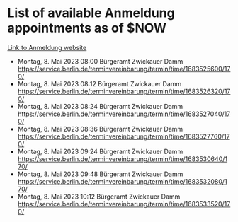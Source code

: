 # List of available Anmeldung appointments as of $NOW
[Link to Anmeldung website](https://service.berlin.de/terminvereinbarung/termin/tag.php?termin=1&anliegen[]=120686&dienstleisterlist=122210,122217,327316,122219,327312,122227,327314,122231,327346,122243,327348,122254,122252,329742,122260,329745,122262,329748,122271,327278,122273,327274,122277,327276,330436,122280,327294,122282,327290,122284,327292,122291,327270,122285,327266,122286,327264,122296,327268,150230,329760,122297,327286,122294,327284,122312,329763,122314,329775,122304,327330,122311,327334,122309,327332,317869,122281,327352,122279,329772,122283,122276,327324,122274,327326,122267,329766,122246,327318,122251,327320,122257,327322,122208,327298,122226,327300&herkunft=http%3A%2F%2Fservice.berlin.de%2Fdienstleistung%2F120686%2F)
- Montag, 8. Mai 2023 08:00 Bürgeramt Zwickauer Damm https://service.berlin.de/terminvereinbarung/termin/time/1683525600/170/
- Montag, 8. Mai 2023 08:12 Bürgeramt Zwickauer Damm https://service.berlin.de/terminvereinbarung/termin/time/1683526320/170/
- Montag, 8. Mai 2023 08:24 Bürgeramt Zwickauer Damm https://service.berlin.de/terminvereinbarung/termin/time/1683527040/170/
- Montag, 8. Mai 2023 08:36 Bürgeramt Zwickauer Damm https://service.berlin.de/terminvereinbarung/termin/time/1683527760/170/
- Montag, 8. Mai 2023 09:24 Bürgeramt Zwickauer Damm https://service.berlin.de/terminvereinbarung/termin/time/1683530640/170/
- Montag, 8. Mai 2023 09:48 Bürgeramt Zwickauer Damm https://service.berlin.de/terminvereinbarung/termin/time/1683532080/170/
- Montag, 8. Mai 2023 10:12 Bürgeramt Zwickauer Damm https://service.berlin.de/terminvereinbarung/termin/time/1683533520/170/
